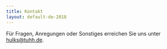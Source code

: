 ```yaml
---
title: Kontakt
layout: default-de-2018
---
```


Für Fragen, Anregungen oder Sonstiges erreichen Sie uns unter <a href="mailto:hulks@tuhh.de">hulks@tuhh.de</a>.
